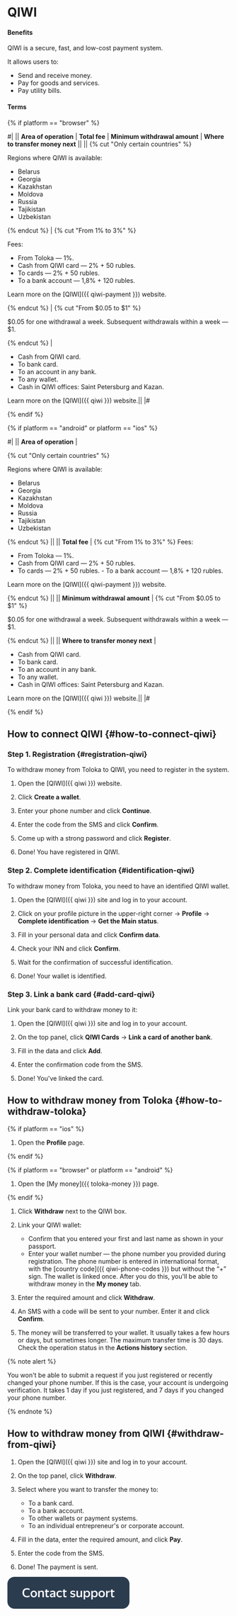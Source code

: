 # QIWI

#### Benefits

QIWI is a secure, fast, and low-cost payment system.

It allows users to:

- Send and receive money.
- Pay for goods and services.
- Pay utility bills.

#### Terms

{% if platform == "browser" %}

#|
|| **Area of operation** | **Total fee** | **Minimum withdrawal amount** | **Where to transfer money next** ||
||
{% cut "Only certain countries" %}

Regions where QIWI is available:
* Belarus
* Georgia
* Kazakhstan
* Moldova
* Russia
* Tajikistan
* Uzbekistan

{% endcut %} | 
{% cut "From 1% to 3%" %}

Fees:
- From Toloka — 1%.
- Cash from QIWI card — 2% + 50 rubles.
- To cards — 2% + 50 rubles.
- To a bank account — 1,8% + 120 rubles.

Learn more on the [QIWI]({{ qiwi-payment }}) website.

{% endcut %} 
|
{% cut "From $0.05 to $1" %}

$0.05 for one withdrawal a week. Subsequent withdrawals within a week — $1.

{% endcut %} | 
- Cash from QIWI card.
- To bank card. 
- To an account in any bank. 
- To any wallet. 
- Cash in QIWI offices: Saint Petersburg and Kazan. 

Learn more on the [QIWI]({{ qiwi }}) website.||
|#

{% endif %}

{% if platform == "android" or platform == "ios" %}

#|
|| **Area of operation** | 

{% cut "Only certain countries" %}

Regions where QIWI is available:
* Belarus
* Georgia
* Kazakhstan
* Moldova
* Russia
* Tajikistan
* Uzbekistan

{% endcut %}
||
|| **Total fee** |
{% cut "From 1% to 3%" %}
Fees:
- From Toloka — 1%.
- Cash from QIWI card — 2% + 50 rubles.
- To cards — 2% + 50 rubles. - To a bank account — 1,8% + 120 rubles.

Learn more on the [QIWI]({{ qiwi-payment }}) website.

{% endcut %}
||
|| **Minimum withdrawal amount** | 
{% cut "From $0.05 to $1" %}

$0.05 for one withdrawal a week. Subsequent withdrawals within a week — $1.

{% endcut %}
||
|| **Where to transfer money next** | 
- Cash from QIWI card. 
- To bank card. 
- To an account in any bank. 
- To any wallet. 
- Cash in QIWI offices: Saint Petersburg and Kazan. 

Learn more on the [QIWI]({{ qiwi }}) website.||
|#

{% endif %}

## How to connect QIWI {#how-to-connect-qiwi}

### Step 1. Registration {#registration-qiwi}

To withdraw money from Toloka to QIWI, you need to register in the system.

1. Open the [QIWI]({{ qiwi }}) website.

1. Click **Create a wallet**.

1. Enter your phone number and click **Continue**.

1. Enter the code from the SMS and click **Confirm**.

1. Come up with a strong password and click **Register**.

1. Done! You have registered in QIWI.

### Step 2. Complete identification {#identification-qiwi}

To withdraw money from Toloka, you need to have an identified QIWI wallet.

1. Open the [QIWI]({{ qiwi }}) site and log in to your account.

1. Click on your profile picture in the upper-right corner → **Profile** → **Complete identification** → **Get the Main status**.

1. Fill in your personal data and click **Confirm data**.

1. Check your INN and click **Confirm**.
    
1. Wait for the confirmation of successful identification.
    
1. Done! Your wallet is identified.

### Step 3. Link a bank card {#add-card-qiwi}

Link your bank card to withdraw money to it:

1. Open the [QIWI]({{ qiwi }}) site and log in to your account.

1. On the top panel, click **QIWI Cards** → **Link a card of another bank**.

1. Fill in the data and click **Add**.

1. Enter the confirmation code from the SMS.

1. Done! You've linked the card.

## How to withdraw money from Toloka {#how-to-withdraw-toloka}

{% if platform == "ios" %}

1. Open the **Profile** page.

{% endif %}

{% if platform == "browser" or platform == "android" %}

1. Open the [My money]({{ toloka-money }}) page.

{% endif %}

1. Click **Withdraw** next to the QIWI box.

1. Link your QIWI wallet:
    - Confirm that you entered your first and last name as shown in your passport.
    - Enter your wallet number — the phone number you provided during registration. The phone number is entered in international format, with the [country code]({{ qiwi-phone-codes }}) but without the <q>+</q> sign.
    The wallet is linked once. After you do this, you'll be able to withdraw money in the **My money** tab.

1. Enter the required amount and click **Withdraw**.

1. An SMS with a code will be sent to your number. Enter it and click **Confirm**.

1. The money will be transferred to your wallet. It usually takes a few hours or days, but sometimes longer. The maximum transfer time is 30 days. Check the operation status in the **Actions history** section.

{% note alert %}

You won't be able to submit a request if you just registered or recently changed your phone number. If this is the case, your account is undergoing verification. It takes 1 day if you just registered, and 7 days if you changed your phone number.

{% endnote %}

## How to withdraw money from QIWI {#withdraw-from-qiwi}

1. Open the [QIWI]({{ qiwi }}) site and log in to your account.
1. On the top panel, click **Withdraw**.
1. Select where you want to transfer the money to:
    - To a bank card.
    - To a bank account.
    - To other wallets or payment systems.
    - To an individual entrepreneur's or corporate account.
    
1. Fill in the data, enter the required amount, and click **Pay**.
1. Enter the code from the SMS.
1. Done! The payment is sent.

[![](../../_assets/buttons/contact-support.svg)](../troubleshooting/troubleshooting.md#money_withdrawal)

